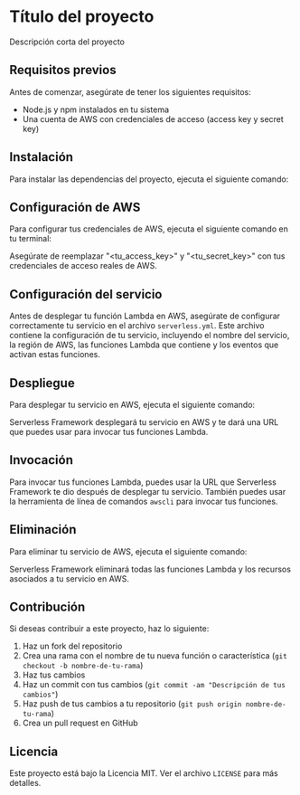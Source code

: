 # Título del proyecto

Descripción corta del proyecto

## Requisitos previos

Antes de comenzar, asegúrate de tener los siguientes requisitos:

- Node.js y npm instalados en tu sistema
- Una cuenta de AWS con credenciales de acceso (access key y secret key)

## Instalación

Para instalar las dependencias del proyecto, ejecuta el siguiente comando:


## Configuración de AWS

Para configurar tus credenciales de AWS, ejecuta el siguiente comando en tu terminal:


Asegúrate de reemplazar "<tu_access_key>" y "<tu_secret_key>" con tus credenciales de acceso reales de AWS.

## Configuración del servicio

Antes de desplegar tu función Lambda en AWS, asegúrate de configurar correctamente tu servicio en el archivo `serverless.yml`. Este archivo contiene la configuración de tu servicio, incluyendo el nombre del servicio, la región de AWS, las funciones Lambda que contiene y los eventos que activan estas funciones.

## Despliegue

Para desplegar tu servicio en AWS, ejecuta el siguiente comando:


Serverless Framework desplegará tu servicio en AWS y te dará una URL que puedes usar para invocar tus funciones Lambda.

## Invocación

Para invocar tus funciones Lambda, puedes usar la URL que Serverless Framework te dio después de desplegar tu servicio. También puedes usar la herramienta de línea de comandos `awscli` para invocar tus funciones.

## Eliminación

Para eliminar tu servicio de AWS, ejecuta el siguiente comando:


Serverless Framework eliminará todas las funciones Lambda y los recursos asociados a tu servicio en AWS.

## Contribución

Si deseas contribuir a este proyecto, haz lo siguiente:

1. Haz un fork del repositorio
2. Crea una rama con el nombre de tu nueva función o característica (`git checkout -b nombre-de-tu-rama`)
3. Haz tus cambios
4. Haz un commit con tus cambios (`git commit -am "Descripción de tus cambios"`)
5. Haz push de tus cambios a tu repositorio (`git push origin nombre-de-tu-rama`)
6. Crea un pull request en GitHub

## Licencia

Este proyecto está bajo la Licencia MIT. Ver el archivo `LICENSE` para más detalles.
